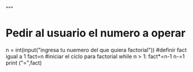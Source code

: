 """
# Pedir al usuario el numero a operar
n = int(input("ingresa tu nuemero del que quiera factorial"))
#definir fact igual a 1
fact=n
#iniciar el ciclo para factorial
while n > 1:
    fact*=n-1
    n-=1
print ("=",fact)

